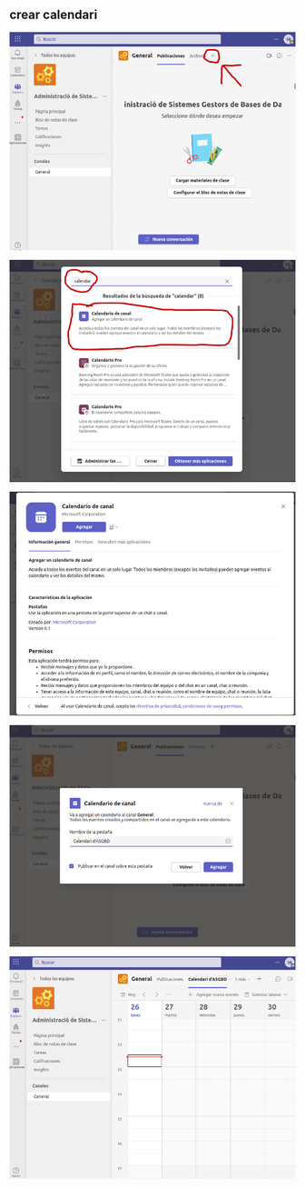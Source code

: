 ## crear calendari

![](/images_teams/crear_calendari.png)

![](/images_teams/crear_calendar.png)

![](/images_teams/agregar_calendari.png)

![](/images_teams/canviar_nom.png)

![](/images_teams/resultat.png)